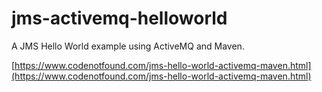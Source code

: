 # jms-activemq-helloworld

A JMS Hello World example using ActiveMQ and Maven.

[https://www.codenotfound.com/jms-hello-world-activemq-maven.html](https://www.codenotfound.com/jms-hello-world-activemq-maven.html)
